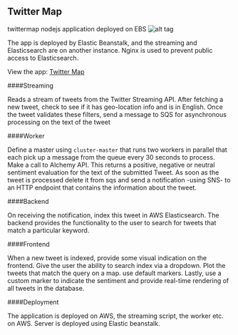 ## Twitter Map
twittermap nodejs application deployed on EBS
![alt tag](https://github.com/chickenPopcorn/twitterSentimentMap/blob/master/twittermap.png)

The app is deployed by Elastic Beanstalk, and the streaming and Elasticsearch are on another instance. 
Nginx is used to prevent public access to Elasticsearch.

View the app: [Twitter Map](http://sample-env.pcchgwuwwk.us-east-1.elasticbeanstalk.com/)

####Streaming

Reads a stream of tweets from the Twitter Streaming API. After fetching a new tweet, check to see if it has geo-location info and is in English.
Once the tweet validates these filters, send a message to SQS for asynchronous processing on the text of the tweet

####Worker

Define a master using `cluster-master` that runs two workers in parallel that each pick up a message from the queue every 30 seconds to process. Make a call to Alchemy API. This returns a positive, negative or neutral sentiment evaluation for the text of the submitted Tweet.
As soon as the tweet is processed delete it from sqs and send a notification -using SNS- to an HTTP endpoint that contains the information about the tweet.

####Backend

On receiving the notification, index this tweet in AWS Elasticsearch. The backend provides the functionality to the user to search for tweets that match a particular keyword. 

####Frontend

When a new tweet is indexed, provide some visual indication on the frontend. Give the user the ability to search index via a dropdown.
Plot the tweets that match the query on a map. use default markers.
Lastly, use a custom marker to indicate the sentiment and provide real-time rendering of all tweets in the database.

####Deployment

The application is deployed on AWS, the streaming script, the worker etc. on AWS.
Server is deployed using Elastic beanstalk.
